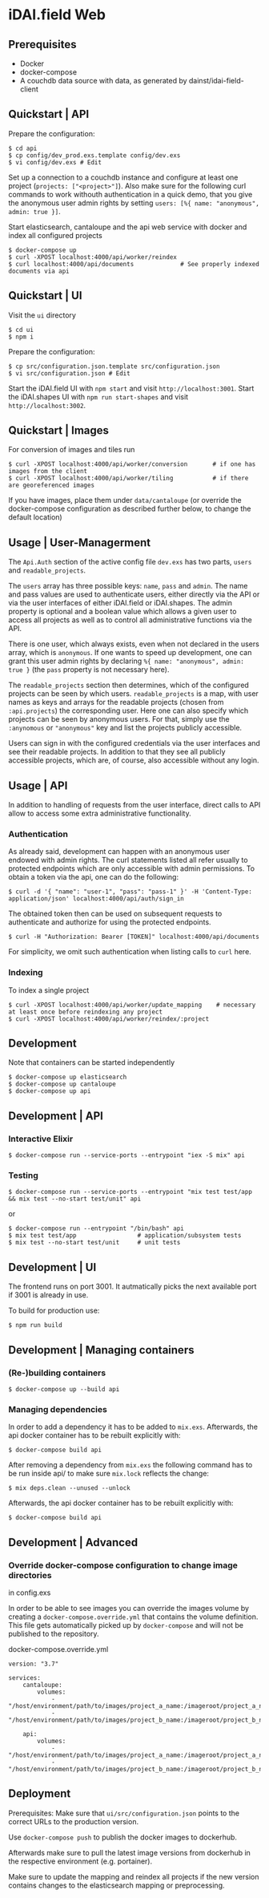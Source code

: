 # iDAI.field Web

## Prerequisites

* Docker
* docker-compose
* A couchdb data source with data, as generated by dainst/idai-field-client

## Quickstart | API

Prepare the configuration:

    $ cd api
    $ cp config/dev_prod.exs.template config/dev.exs
    $ vi config/dev.exs # Edit

Set up a connection to a couchdb instance and configure at least one project (`projects: ["<project>"]`). 
Also make sure for the following curl commands to work withouth authentication in a quick demo,
that you give the anonymous user admin rights by setting `users: [%{ name: "anonymous", admin: true }]`. 

Start elasticsearch, cantaloupe and the api web service with docker and index all configured projects

    $ docker-compose up
    $ curl -XPOST localhost:4000/api/worker/reindex
    $ curl localhost:4000/api/documents             # See properly indexed documents via api

## Quickstart | UI

Visit the `ui` directory

    $ cd ui
    $ npm i

Prepare the configuration:

    $ cp src/configuration.json.template src/configuration.json
    $ vi src/configuration.json # Edit

Start the iDAI.field UI with `npm start` and visit `http://localhost:3001`.
Start the iDAI.shapes UI with `npm run start-shapes` and visit  `http://localhost:3002`.

## Quickstart | Images

For conversion of images and tiles run

    $ curl -XPOST localhost:4000/api/worker/conversion       # if one has images from the client
    $ curl -XPOST localhost:4000/api/worker/tiling           # if there are georeferenced images
    
If you have images, place them under `data/cantaloupe` (or override the docker-compose configuration as described further below, to change the default location)

## Usage | User-Managerment

The `Api.Auth` section of the active config file `dev.exs` has two parts, `users` and `readable_projects`. 

The `users` array has three possible keys: `name`, `pass` and `admin`. The name and pass values
are used to authenticate users, either directly via the API or via the user interfaces of either iDAI.field or iDAI.shapes. The admin property is optional and a boolean value which allows a given user to access all projects as well as to control all administrative functions via the API. 

There is one user, which always exists, even when not declared in the users array, which is `anonymous`. If one wants to speed up development, one can grant this user admin rights by declaring `%{ name: "anonymous", admin: true }` (the `pass` property is not necessary here).

The `readable_projects` section then determines, which of the configured projects can be seen by which users. `readable_projects` is a map, with user names as keys and arrays for the readable projects (chosen from `:api.projects`) the corresponding user. Here one can also specify which projects can be seen by anonymous users. For that, simply use the `:anynomous` or `"anonymous"` key and list the projects publicly accessible.

Users can sign in with the configured credentials via the user interfaces and see their readable projects. In addition to that they see all publicly accessible projects, which are, of course, also accessible without any login.

## Usage | API

In addition to handling of requests from the user interface, direct calls to API allow to access some extra administrative functionality.

### Authentication

As already said, development can happen with an anonymous user endowed with admin rights. The curl statements listed all refer usually to protected endpoints which are only accessible with admin permissions. To obtain a token via the api, one can do the following:

    $ curl -d '{ "name": "user-1", "pass": "pass-1" }' -H 'Content-Type: application/json' localhost:4000/api/auth/sign_in

The obtained token then can be used on subsequent requests to authenticate and authorize for using the protected endpoints. 

    $ curl -H "Authorization: Bearer [TOKEN]" localhost:4000/api/documents

For simplicity, we omit such authentication when listing calls to `curl` here.

### Indexing

To index a single project

    $ curl -XPOST localhost:4000/api/worker/update_mapping    # necessary at least once before reindexing any project
    $ curl -XPOST localhost:4000/api/worker/reindex/:project 

## Development

Note that containers can be started independently

    $ docker-compose up elasticsearch
    $ docker-compose up cantaloupe
    $ docker-compose up api

## Development | API

### Interactive Elixir

    $ docker-compose run --service-ports --entrypoint "iex -S mix" api

### Testing

    $ docker-compose run --service-ports --entrypoint "mix test test/app && mix test --no-start test/unit" api

or
 
    $ docker-compose run --entrypoint "/bin/bash" api
    $ mix test test/app                 # application/subsystem tests
    $ mix test --no-start test/unit     # unit tests

## Development | UI

The frontend runs on port 3001. It autmatically picks the next available port if 3001 is already in use.

To build for production use:

    $ npm run build
            
## Development | Managing containers
            
### (Re-)building containers

    $ docker-compose up --build api

### Managing dependencies

In order to add a dependency it has to be added to `mix.exs`. Afterwards, the api docker container
has to be rebuilt explicitly with:

    $ docker-compose build api

After removing a dependency from `mix.exs` the following command has to be run inside api/ to make
sure `mix.lock` reflects the change:

    $ mix deps.clean --unused --unlock

Afterwards, the api docker container has to be rebuilt explicitly with:

    $ docker-compose build api

## Development | Advanced

### Override docker-compose configuration to change image directories

in config.exs

In order to be able to see images you can override the images volume by creating
a `docker-compose.override.yml` that contains the volume definition. This
file gets automatically picked up by `docker-compose` and will not be published
to the repository.

docker-compose.override.yml

    version: "3.7"
    
    services:
        cantaloupe:
            volumes:
                - "/host/environment/path/to/images/project_a_name:/imageroot/project_a_name"
                - "/host/environment/path/to/images/project_b_name:/imageroot/project_b_name"
            
        api:    
            volumes:
                - "/host/environment/path/to/images/project_a_name:/imageroot/project_a_name"
                - "/host/environment/path/to/images/project_b_name:/imageroot/project_b_name"

## Deployment

Prerequisites: Make sure that `ui/src/configuration.json` points to the correct URLs to
the production version. 

Use `docker-compose push` to publish the docker images to dockerhub.

Afterwards make sure to pull the latest image versions from dockerhub in
the respective environment (e.g. portainer).

Make sure to update the mapping and reindex all projects if the new version
contains changes to the elasticsearch mapping or preprocessing.
